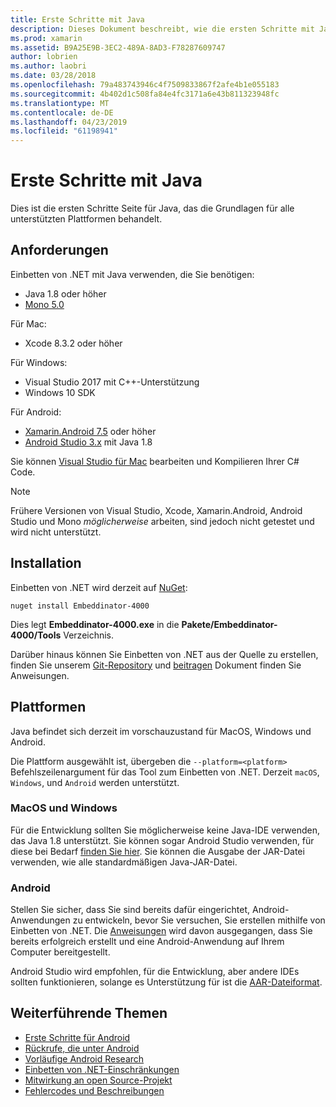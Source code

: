 ```yaml
---
title: Erste Schritte mit Java
description: Dieses Dokument beschreibt, wie die ersten Schritte mit Java mit Einbetten von .NET. Es wird erläutert, Systemanforderungen, Installation und unterstützte Plattformen.
ms.prod: xamarin
ms.assetid: B9A25E9B-3EC2-489A-8AD3-F78287609747
author: lobrien
ms.author: laobri
ms.date: 03/28/2018
ms.openlocfilehash: 79a483743946c4f7509833867f2afe4b1e055183
ms.sourcegitcommit: 4b402d1c508fa84e4fc3171a6e43b811323948fc
ms.translationtype: MT
ms.contentlocale: de-DE
ms.lasthandoff: 04/23/2019
ms.locfileid: "61198941"
---
```

# <a name="getting-started-with-java"></a>Erste Schritte mit Java

Dies ist die ersten Schritte Seite für Java, das die Grundlagen für alle unterstützten Plattformen behandelt.

## <a name="requirements"></a>Anforderungen

Einbetten von .NET mit Java verwenden, die Sie benötigen:

* Java 1.8 oder höher
* [Mono 5.0](https://www.mono-project.com/download/)

Für Mac:

* Xcode 8.3.2 oder höher

Für Windows:

* Visual Studio 2017 mit C++-Unterstützung
* Windows 10 SDK

Für Android:

* [Xamarin.Android 7.5](https://visualstudio.microsoft.com/xamarin/) oder höher
* [Android Studio 3.x](https://developer.android.com/studio/index.html) mit Java 1.8

Sie können [Visual Studio für Mac](https://visualstudio.microsoft.com/vs/mac/) bearbeiten und Kompilieren Ihrer C# Code.

> [!NOTE]
> Frühere Versionen von Visual Studio, Xcode, Xamarin.Android, Android Studio und Mono _möglicherweise_ arbeiten, sind jedoch nicht getestet und wird nicht unterstützt.

## <a name="installation"></a>Installation

Einbetten von .NET wird derzeit auf [NuGet](https://www.nuget.org/packages/Embeddinator-4000/):

```shell
nuget install Embeddinator-4000
```

Dies legt **Embeddinator-4000.exe** in die **Pakete/Embeddinator-4000/Tools** Verzeichnis.

Darüber hinaus können Sie Einbetten von .NET aus der Quelle zu erstellen, finden Sie unserem [Git-Repository](https://github.com/mono/Embeddinator-4000/) und [beitragen](https://github.com/mono/Embeddinator-4000/blob/master/Contributing.md) Dokument finden Sie Anweisungen.

## <a name="platforms"></a>Plattformen

Java befindet sich derzeit im vorschauzustand für MacOS, Windows und Android.

Die Plattform ausgewählt ist, übergeben die `--platform=<platform>` Befehlszeilenargument für das Tool zum Einbetten von .NET. Derzeit `macOS`, `Windows`, und `Android` werden unterstützt.

### <a name="macos-and-windows"></a>MacOS und Windows

Für die Entwicklung sollten Sie möglicherweise keine Java-IDE verwenden, das Java 1.8 unterstützt. Sie können sogar Android Studio verwenden, für diese bei Bedarf [finden Sie hier](https://stackoverflow.com/questions/16626810/can-android-studio-be-used-to-run-standard-java-projects). Sie können die Ausgabe der JAR-Datei verwenden, wie alle standardmäßigen Java-JAR-Datei.

### <a name="android"></a>Android

Stellen Sie sicher, dass Sie sind bereits dafür eingerichtet, Android-Anwendungen zu entwickeln, bevor Sie versuchen, Sie erstellen mithilfe von Einbetten von .NET. Die [Anweisungen](~/tools/dotnet-embedding/get-started/java/android.md) wird davon ausgegangen, dass Sie bereits erfolgreich erstellt und eine Android-Anwendung auf Ihrem Computer bereitgestellt.

Android Studio wird empfohlen, für die Entwicklung, aber andere IDEs sollten funktionieren, solange es Unterstützung für ist die [AAR-Dateiformat](https://developer.android.com/studio/projects/android-library.html).

## <a name="further-reading"></a>Weiterführende Themen

* [Erste Schritte für Android](~/tools/dotnet-embedding/get-started/java/android.md)
* [Rückrufe, die unter Android](~/tools/dotnet-embedding/android/callbacks.md)
* [Vorläufige Android Research](~/tools/dotnet-embedding/android/index.md)
* [Einbetten von .NET-Einschränkungen](~/tools/dotnet-embedding/limitations.md)
* [Mitwirkung an open Source-Projekt](https://github.com/mono/Embeddinator-4000/blob/master/Contributing.md)
* [Fehlercodes und Beschreibungen](~/tools/dotnet-embedding/errors.md)
